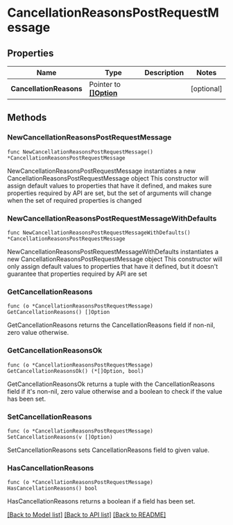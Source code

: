 # CancellationReasonsPostRequestMessage

## Properties

Name | Type | Description | Notes
------------ | ------------- | ------------- | -------------
**CancellationReasons** | Pointer to [**[]Option**](Option.md) |  | [optional] 

## Methods

### NewCancellationReasonsPostRequestMessage

`func NewCancellationReasonsPostRequestMessage() *CancellationReasonsPostRequestMessage`

NewCancellationReasonsPostRequestMessage instantiates a new CancellationReasonsPostRequestMessage object
This constructor will assign default values to properties that have it defined,
and makes sure properties required by API are set, but the set of arguments
will change when the set of required properties is changed

### NewCancellationReasonsPostRequestMessageWithDefaults

`func NewCancellationReasonsPostRequestMessageWithDefaults() *CancellationReasonsPostRequestMessage`

NewCancellationReasonsPostRequestMessageWithDefaults instantiates a new CancellationReasonsPostRequestMessage object
This constructor will only assign default values to properties that have it defined,
but it doesn't guarantee that properties required by API are set

### GetCancellationReasons

`func (o *CancellationReasonsPostRequestMessage) GetCancellationReasons() []Option`

GetCancellationReasons returns the CancellationReasons field if non-nil, zero value otherwise.

### GetCancellationReasonsOk

`func (o *CancellationReasonsPostRequestMessage) GetCancellationReasonsOk() (*[]Option, bool)`

GetCancellationReasonsOk returns a tuple with the CancellationReasons field if it's non-nil, zero value otherwise
and a boolean to check if the value has been set.

### SetCancellationReasons

`func (o *CancellationReasonsPostRequestMessage) SetCancellationReasons(v []Option)`

SetCancellationReasons sets CancellationReasons field to given value.

### HasCancellationReasons

`func (o *CancellationReasonsPostRequestMessage) HasCancellationReasons() bool`

HasCancellationReasons returns a boolean if a field has been set.


[[Back to Model list]](../README.md#documentation-for-models) [[Back to API list]](../README.md#documentation-for-api-endpoints) [[Back to README]](../README.md)


